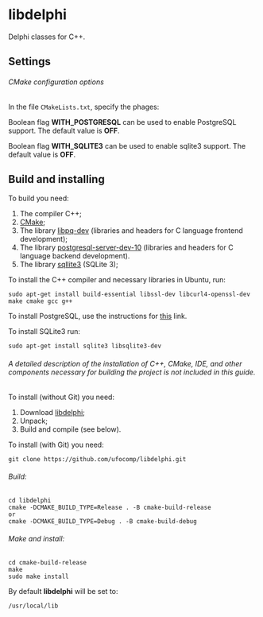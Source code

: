 # libdelphi

Delphi classes for C++.

Settings
-

###### CMake configuration options

In the file `CMakeLists.txt`, specify the phages:

Boolean flag **WITH_POSTGRESQL** can be used to enable PostgreSQL support. The default value is **OFF**.

Boolean flag **WITH_SQLITE3** can be used to enable sqlite3 support. The default value is **OFF**.

Build and installing
-

To build you need:

1. The compiler C++;
1. [CMake](https://cmake.org);
1. The library [libpq-dev](https://www.postgresql.org/download/) (libraries and headers for C language frontend development);
1. The library [postgresql-server-dev-10](https://www.postgresql.org/download/) (libraries and headers for C language backend development).
1. The library [sqllite3](https://www.sqlite.org/download/) (SQLite 3);

To install the C++ compiler and necessary libraries in Ubuntu, run:
~~~
sudo apt-get install build-essential libssl-dev libcurl4-openssl-dev make cmake gcc g++
~~~

To install PostgreSQL, use the instructions for [this](https://www.postgresql.org/download/) link.

To install SQLite3 run:
~~~
sudo apt-get install sqlite3 libsqlite3-dev
~~~

###### A detailed description of the installation of C++, CMake, IDE, and other components necessary for building the project is not included in this guide. 

To install (without Git) you need:

1. Download [libdelphi](https://github.com/ufocomp/libdelphi/archive/master.zip);
1. Unpack;
1. Build and compile (see below).

To install (with Git) you need:
~~~
git clone https://github.com/ufocomp/libdelphi.git
~~~

###### Build:
~~~
cd libdelphi
cmake -DCMAKE_BUILD_TYPE=Release . -B cmake-build-release
or
cmake -DCMAKE_BUILD_TYPE=Debug . -B cmake-build-debug
~~~

###### Make and install:
~~~
cd cmake-build-release
make
sudo make install
~~~

By default **libdelphi** will be set to:
~~~
/usr/local/lib
~~~
